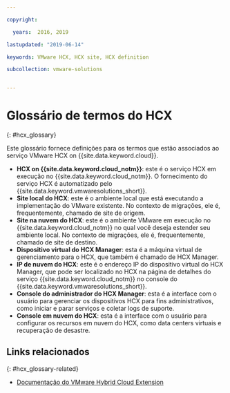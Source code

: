 ```yaml
---

copyright:

  years:  2016, 2019

lastupdated: "2019-06-14"

keywords: VMware HCX, HCX site, HCX definition

subcollection: vmware-solutions


---
```


# Glossário de termos do HCX
{: #hcx_glossary}

Este glossário fornece definições para os termos que estão associados ao serviço VMware HCX on {{site.data.keyword.cloud}}.

* **HCX on {{site.data.keyword.cloud_notm}}**: este é o serviço HCX em execução no {{site.data.keyword.cloud_notm}}. O fornecimento do serviço HCX é automatizado pelo {{site.data.keyword.vmwaresolutions_short}}.
* **Site local do HCX**: este é o ambiente local que está executando a implementação do VMware existente. No contexto de migrações, ele é, frequentemente, chamado de site de origem.
* **Site na nuvem do HCX**: este é o ambiente VMware em execução no {{site.data.keyword.cloud_notm}} no qual você deseja estender seu ambiente local. No contexto de migrações, ele é, frequentemente, chamado de site de destino.
* **Dispositivo virtual do HCX Manager**: esta é a máquina virtual de gerenciamento para o HCX, que também é chamado de HCX Manager.
* **IP de nuvem do HCX**: este é o endereço IP do dispositivo virtual do HCX Manager, que pode ser localizado no HCX na página de detalhes do serviço {{site.data.keyword.cloud_notm}} no console do {{site.data.keyword.vmwaresolutions_short}}.
* **Console do administrador do HCX Manager**: esta é a interface com o usuário para gerenciar os dispositivos HCX para fins administrativos, como iniciar e parar serviços e coletar logs de suporte.
* **Console em nuvem do HCX**: esta é a interface com o usuário para configurar os recursos em nuvem do HCX, como data centers virtuais e recuperação de desastre.

## Links relacionados
{: #hcx_glossary-related}

* [Documentação do VMware Hybrid Cloud Extension](https://cloud.vmware.com/vmware-hcx/resources)
